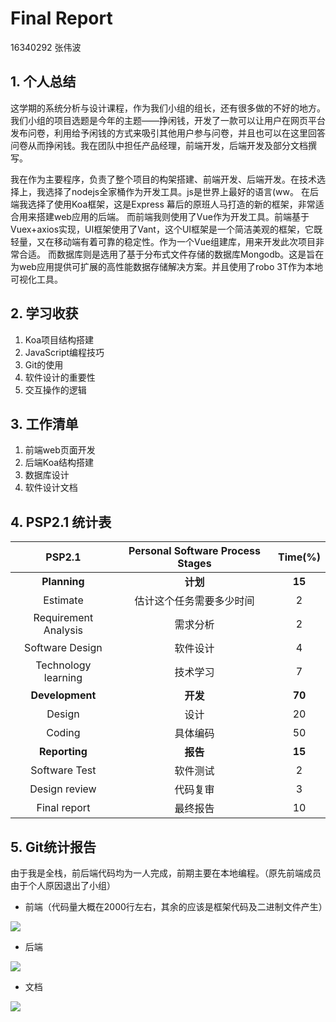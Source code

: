 # Final Report

16340292 张伟波

## 1. 个人总结

这学期的系统分析与设计课程，作为我们小组的组长，还有很多做的不好的地方。我们小组的项目选题是今年的主题——挣闲钱，开发了一款可以让用户在网页平台发布问卷，利用给予闲钱的方式来吸引其他用户参与问卷，并且也可以在这里回答问卷从而挣闲钱。我在团队中担任产品经理，前端开发，后端开发及部分文档撰写。

我在作为主要程序，负责了整个项目的构架搭建、前端开发、后端开发。在技术选择上，我选择了nodejs全家桶作为开发工具。js是世界上最好的语言(ww。
在后端我选择了使用Koa框架，这是Express 幕后的原班人马打造的新的框架，非常适合用来搭建web应用的后端。
而前端我则使用了Vue作为开发工具。前端基于 Vuex+axios实现，UI框架使用了Vant，这个UI框架是一个简洁美观的框架，它既轻量，又在移动端有着可靠的稳定性。作为一个Vue组建库，用来开发此次项目非常合适。
而数据库则是选用了基于分布式文件存储的数据库Mongodb。这是旨在为web应用提供可扩展的高性能数据存储解决方案。并且使用了robo 3T作为本地可视化工具。

## 2. 学习收获

1. Koa项目结构搭建
2. JavaScript编程技巧
3. Git的使用
4. 软件设计的重要性
5. 交互操作的逻辑

## 3. 工作清单

1. 前端web页面开发
2. 后端Koa结构搭建
3. 数据库设计
4. 软件设计文档


## 4. PSP2.1 统计表

|           PSP2.1            | Personal Software Process Stages | Time(%) |
| :-------------------------: | :------------------------------: | :-----: |
|        **Planning**         |             **计划**             | **15**  |
|          Estimate           |     估计这个任务需要多少时间     |    2    |
|    Requirement Analysis     |             需求分析             |    2    |
|       Software Design       |             软件设计             |    4    |
|     Technology learning     |             技术学习             |    7    |
|       **Development**       |             **开发**             | **70**  |
|          Design          |              设计              |   20    |
|           Coding            |             具体编码             |   50    |
|        **Reporting**        |             **报告**             | **15**  |
|        Software Test        |             软件测试             |    2    |
|        Design review        |             代码复审             |    3    |
| Final report  |       最终报告        |    10   |

## 5. Git统计报告
由于我是全栈，前后端代码均为一人完成，前期主要在本地编程。（原先前端成员由于个人原因退出了小组）

- 前端（代码量大概在2000行左右，其余的应该是框架代码及二进制文件产生）

![](http://wx3.sinaimg.cn/mw690/932e8e0cly1g4jjsq2yrcj20b201zq2q.jpg)

- 后端

![](http://wx4.sinaimg.cn/mw690/932e8e0cly1g4jjsncpepj20an023mwy.jpg)

- 文档

![](http://wx1.sinaimg.cn/mw690/932e8e0cly1g4jjstowutj20ae01ywea.jpg)
